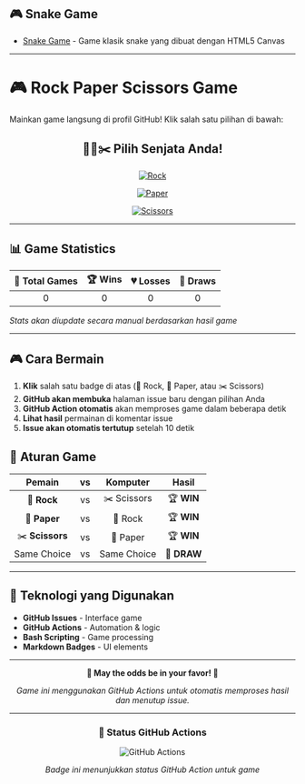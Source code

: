 ## 🎮 Snake Game
- [Snake Game](https://regitarr.github.io/snake-game/) - Game klasik snake yang dibuat dengan HTML5 Canvas

---

# 🎮 Rock Paper Scissors Game

Mainkan game langsung di profil GitHub! Klik salah satu pilihan di bawah:

<!-- Rock Paper Scissors Game -->
<div align="center">

## 🗿📄✂️ Pilih Senjata Anda!

[![Rock](https://img.shields.io/badge/🗿_ROCK-Click_to_Play-ff6b6b?style=for-the-badge&labelColor=2c3e50)](https://github.com/regitarr/regitarr/issues/new?title=🗿%20Rock%20vs%20Computer&body=**Anda%20memilih%3A%20🗿%20ROCK**%0A%0AKomputer%20sedang%20berpikir...%0A%0A---%0A%0A*GitHub%20Action%20akan%20otomatis%20memproses%20game%20ini!*%0A%0A**Tunggu%20sebentar%20untuk%20melihat%20hasilnya...**%0A%0A---%0A%0A**Game%20Stats%20akan%20diupdate%20otomatis**)

[![Paper](https://img.shields.io/badge/📄_PAPER-Click_to_Play-4ecdc4?style=for-the-badge&labelColor=2c3e50)](https://github.com/regitarr/regitarr/issues/new?title=📄%20Paper%20vs%20Computer&body=**Anda%20memilih%3A%20📄%20PAPER**%0A%0AKomputer%20sedang%20berpikir...%0A%0A---%0A%0A*GitHub%20Action%20akan%20otomatis%20memproses%20game%20ini!*%0A%0A**Tunggu%20sebentar%20untuk%20melihat%20hasilnya...**%0A%0A---%0A%0A**Game%20Stats%20akan%20diupdate%20otomatis**)

[![Scissors](https://img.shields.io/badge/✂️_SCISSORS-Click_to_Play-f39c12?style=for-the-badge&labelColor=2c3e50)](https://github.com/regitarr/regitarr/issues/new?title=✂️%20Scissors%20vs%20Computer&body=**Anda%20memilih%3A%20✂️%20SCISSORS**%0A%0AKomputer%20sedang%20berpikir...%0A%0A---%0A%0A*GitHub%20Action%20akan%20otomatis%20memproses%20game%20ini!*%0A%0A**Tunggu%20sebentar%20untuk%20melihat%20hasilnya...**%0A%0A---%0A%0A**Game%20Stats%20akan%20diupdate%20otomatis**)

</div>

---

## 📊 Game Statistics

| 🎯 Total Games | 🏆 Wins | 💔 Losses | 🤝 Draws |
|:--------------:|:--------:|:---------:|:--------:|
| 0 | 0 | 0 | 0 |

*Stats akan diupdate secara manual berdasarkan hasil game*

---

## 🎮 Cara Bermain

1. **Klik** salah satu badge di atas (🗿 Rock, 📄 Paper, atau ✂️ Scissors)
2. **GitHub akan membuka** halaman issue baru dengan pilihan Anda
3. **GitHub Action otomatis** akan memproses game dalam beberapa detik
4. **Lihat hasil** permainan di komentar issue
5. **Issue akan otomatis tertutup** setelah 10 detik

## 📜 Aturan Game

<div align="center">

| Pemain | vs | Komputer | Hasil |
|:------:|:--:|:--------:|:-----:|
| 🗿 **Rock** | vs | ✂️ Scissors | 🏆 **WIN** |
| 📄 **Paper** | vs | 🗿 Rock | 🏆 **WIN** |
| ✂️ **Scissors** | vs | 📄 Paper | 🏆 **WIN** |
| Same Choice | vs | Same Choice | 🤝 **DRAW** |

</div>

---

## 🤖 Teknologi yang Digunakan

- **GitHub Issues** - Interface game
- **GitHub Actions** - Automation & logic
- **Bash Scripting** - Game processing
- **Markdown Badges** - UI elements

---

<div align="center">

**🎲 May the odds be in your favor! 🎲**

*Game ini menggunakan GitHub Actions untuk otomatis memproses hasil dan menutup issue.*

---

### 🔄 Status GitHub Actions

![GitHub Actions](https://github.com/regitarr/regitarr/actions/workflows/rock-paper-scissors.yml/badge.svg)

*Badge ini menunjukkan status GitHub Action untuk game*

</div>
